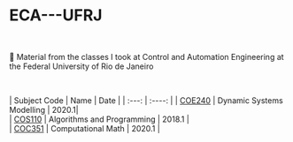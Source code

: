 # ECA---UFRJ

<br>

📕 Material from the classes I took at Control and Automation Engineering at the Federal University of Rio de Janeiro

<br>

| Subject Code       | Name | Date |
| :---:       |    :----:  |
| [COE240](https://github.com/EricaFer/COE240) |  Dynamic Systems Modelling  | 2020.1|      
| [COS110](https://github.com/EricaFer/COS110)  | Algorithms and Programming   |   2018.1 |   
|  [COC351](https://github.com/EricaFer/COC351) | Computational Math | 2020.1 | 
  
